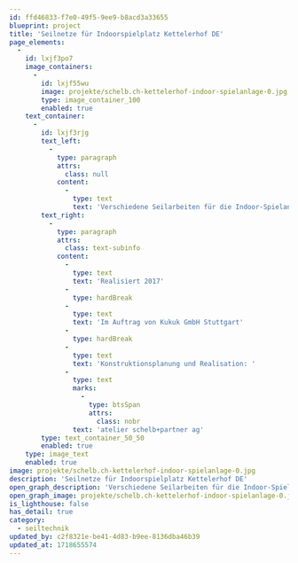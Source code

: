 ```yaml
---
id: ffd46833-f7e0-49f5-9ee9-b8acd3a33655
blueprint: project
title: 'Seilnetze für Indoorspielplatz Kettelerhof DE'
page_elements:
  -
    id: lxjf3po7
    image_containers:
      -
        id: lxjf55wu
        image: projekte/schelb.ch-kettelerhof-indoor-spielanlage-0.jpg
        type: image_container_100
        enabled: true
    text_container:
      -
        id: lxjf3rjg
        text_left:
          -
            type: paragraph
            attrs:
              class: null
            content:
              -
                type: text
                text: 'Verschiedene Seilarbeiten für die Indoor-Spielanlage von Kukuk GmbH im Kettelerhof DE. Komplexe feinmaschige Raumnetze, vor Ort in handwerklicher Technik aus stahlseilarmiertem LongLifeSeil erstellt.'
        text_right:
          -
            type: paragraph
            attrs:
              class: text-subinfo
            content:
              -
                type: text
                text: 'Realisiert 2017'
              -
                type: hardBreak
              -
                type: text
                text: 'Im Auftrag von Kukuk GmbH Stuttgart'
              -
                type: hardBreak
              -
                type: text
                text: 'Konstruktionsplanung und Realisation: '
              -
                type: text
                marks:
                  -
                    type: btsSpan
                    attrs:
                      class: nobr
                text: 'atelier schelb+partner ag'
        type: text_container_50_50
        enabled: true
    type: image_text
    enabled: true
image: projekte/schelb.ch-kettelerhof-indoor-spielanlage-0.jpg
description: 'Seilnetze für Indoorspielplatz Kettelerhof DE'
open_graph_description: 'Verschiedene Seilarbeiten für die Indoor-Spielanlage von Kukuk GmbH im Kettelerhof DE. Komplexe feinmaschige Raumnetze, vor Ort in handwerklicher Technik aus stahlseilarmiertem LongLifeSeil erstellt.'
open_graph_image: projekte/schelb.ch-kettelerhof-indoor-spielanlage-0.jpg
is_lighthouse: false
has_detail: true
category:
  - seiltechnik
updated_by: c2f8321e-be41-4d83-b9ee-8136dba46b39
updated_at: 1718655574
---
```

